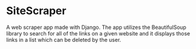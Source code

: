 # SiteScraper
A web scraper app made with Django. The app utilizes the BeautifulSoup library to search for all of the links on a given website and it displays those links in a list which can be deleted by the user.
